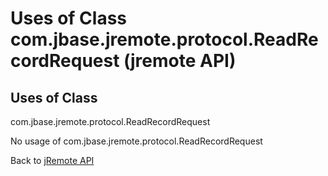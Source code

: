 # Uses of Class com.jbase.jremote.protocol.ReadRecordRequest (jremote API)

<PageHeader />

## Uses of Class

com.jbase.jremote.protocol.ReadRecordRequest

No usage of com.jbase.jremote.protocol.ReadRecordRequest

Back to [jRemote API](./../../README.md)
  
<PageFooter />
